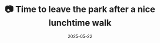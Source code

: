 ---
title: '📷 Time to leave the park after a nice lunchtime walk'
date: '2025-05-22'
image: 'https://cdn.diblasio.social/static/photos/2025/20250522_133100.jpg'
thumbnail: 'https://cdn.diblasio.social/static/photos/2025/thumbnails/20250522_133100.jpg'
alt_text: "A residential street with parked cars and houses in Huizen, Netherlands."
tags:
  - "#Photography"
  - "#Netherlands"
  - "#Huizen"
  - "#StreetPhotography"
  - "#Urban"
  - "#FujifilmXT4"
description: ''
created_date: '2025-05-22'
location: "Randweg, Stad en Lande, Huizerhoogt, Huizen, Noord-Holland, Nederland, 1276 GE, Nederland"
exif_data: "FUJIFILM X-T4 XF100-400mmF4.5-5.6 R LM OIS WR (1/320 | f/4.5 | ISO 200)"
draft: false
---